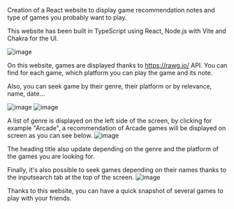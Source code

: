 Creation of a React website to display game recommendation notes and type of games you probably want to play.

This website has been built in TypeScript using React, Node.js with Vite and Chakra for the UI.

![image](https://github.com/leojellimann/jelli-game-hub/assets/93252510/5dee31e7-cd26-4c54-84ca-39804acde8a2)

On this website, games are displayed thanks to https://rawg.io/ API.
You can find for each game, which platform you can play the game and its note.

Also, you can seek game by their genre, their platform or by relevance, name, date...

![image](https://github.com/leojellimann/jelli-game-hub/assets/93252510/1f31411a-a61d-4949-ace5-d17e9e8b0102)
![image](https://github.com/leojellimann/jelli-game-hub/assets/93252510/e62739a3-58b5-44b7-bd2f-10bebed84294)

A list of genre is displayed on the left side of the screen, by clicking for example "Arcade", a recommendation of Arcade games will be displayed on screen as you can see below. 
![image](https://github.com/leojellimann/jelli-game-hub/assets/93252510/0a7e9ef6-8d8b-4432-a05c-cce178dfa3dc)

The heading title also update depending on the genre and the platform of the games you are looking for.

Finally, it's also possible to seek games depending on their names thanks to the inputsearch tab at the top of the screen.
![image](https://github.com/leojellimann/jelli-game-hub/assets/93252510/eda6dc5e-1920-4cb7-beb2-53d12ababcbd)


Thanks to this website, you can have a quick snapshot of several games to play with your friends.
